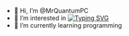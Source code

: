 - 👋 Hi, I’m @MrQuantumPC
- 👀 I’m interested in <a href="https://git.io/typing-svg"><img src="https://readme-typing-svg.demolab.com?font=Fira+Code&pause=1000&width=435&lines=programming;ai;linux" alt="Typing SVG" /></a>
- 🌱 I’m currently learning programming



<!---
MrQuantumPC/MrQuantumPC is a ✨ special ✨ repository because its `README.md` (this file) appears on your GitHub profile.
You can click the Preview link to take a look at your changes.
--->
